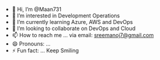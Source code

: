 - 👋 Hi, I’m @Maan731
- 👀 I’m interested in Development Operations
- 🌱 I’m currently learning Azure, AWS and DevOps
- 💞️ I’m looking to collaborate on DevOps and Cloud
- 📫 How to reach me ... via email: sreemanoj7@gmail.com
- 😄 Pronouns: ... 
- ⚡ Fun fact: ... Keep Smiling

<!---
Maan731/Maan731 is a ✨ special ✨ repository because its `README.md` (this file) appears on your GitHub profile.
You can click the Preview link to take a look at your changes.
--->
